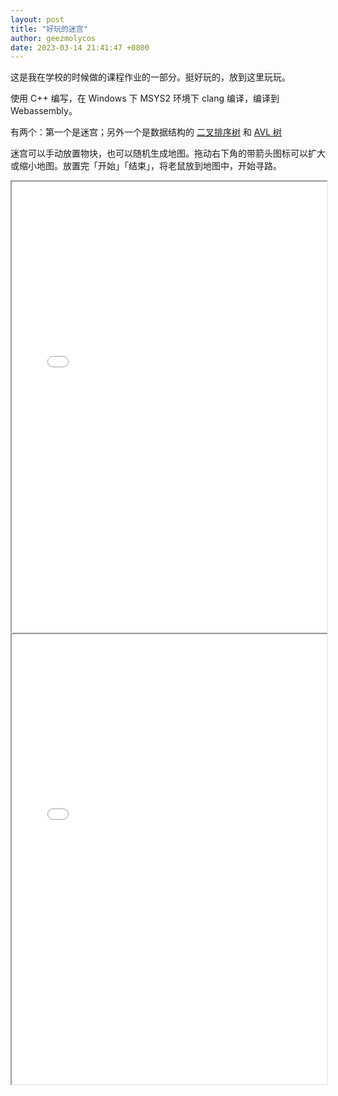 ```yaml
---
layout: post
title: "好玩的迷宫"
author: geezmolycos
date: 2023-03-14 21:41:47 +0800
---
```


这是我在学校的时候做的课程作业的一部分。挺好玩的，放到这里玩玩。

使用 C++ 编写，在 Windows 下 MSYS2 环境下 clang 编译，编译到 Webassembly。

有两个：第一个是迷宫；另外一个是数据结构的 [二叉排序树](https://en.wikipedia.org/wiki/Binary_search_tree) 和 [AVL 树](https://en.wikipedia.org/wiki/AVL_tree)

迷宫可以手动放置物块，也可以随机生成地图。拖动右下角的带箭头图标可以扩大或缩小地图。放置完「开始」「结束」，将老鼠放到地图中，开始寻路。

<iframe src="/26k/迷宫/viewer.html" width="100%" height="720px"></iframe>

<iframe src="/26k/二叉排序树/viewer.html" width="100%" height="720px"></iframe>
